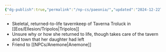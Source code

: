 ```yaml
---
{"dg-publish":true,"permalink":"/np-cs/paeonia/","updated":"2024-12-22T22:59:14.788-06:00"}
---
```


- Skeletal, returned-to-life tavernkeep of Taverna Troluck in [[Eos/Ellesion/Tripolos\|Tripolos]]
- Unsure why or how she returned to life, though takes care of the tavern and town that her daughter had left
- Friend to [[NPCs/Anemone\|Anemone]]